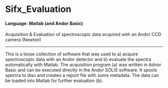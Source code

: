# Sifx_Evaluation
#### Language: Matlab (and Andor Basic)
Acquisition &amp; Evaluation of spectroscopic data acquired with an Andor CCD camera (Newton)

---

This is a loose collection of software that was used to a) acquire spectroscopic data with an Andor detector and b) evaluate the spectra automatically with Matlab. The acquisition program (a) was written in Adnor Basic and can be executed directly in the Andor SOLIS software. It spools spectra to disc and creates a report file with some metadata. The data can be loaded into Matlab for further evaluation (b).  
